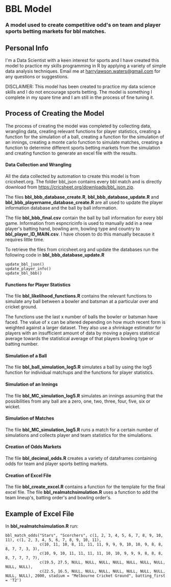 # BBL Model 
### A model used to create competitive odd's on team and player sports betting markets for bbl matches.

## Personal Info
I'm a Data Scientist with a keen interest for sports and I have created this model to practice my skills programming in R by applying a variety of simple data analysis techniques. Email me at harrylawson.waters@gmail.com for any questions or suggestions.

DISCLAIMER: This model has been created to practice my data science skills and I do not encourage sports betting. The model is something I complete in my spare time and I am still in the process of fine tuning it.

## Process of Creating the Model
The process of creating the model was completed by collecting data, wrangling data, creating relevant functions for player statistics, creating a function for the simulation of a ball, creating a function for the simulation of an innings, creating a monte carlo function to simulate matches, creating a function to determine different sports betting markets from the simulation and creating function to generate an excel file with the results.

#### Data Collection and Wrangling
All the data collected by automation to create this model is from cricsheet.org. The folder bbl_json contains every bbl match and is directly download from https://cricsheet.org/downloads/bbl_json.zip.

The files **bbl_bbb_database_create.R**, **bbl_bbb_database_update.R** and **bbl_bbb_playername_database_create.R** are all used to update the player information database and the ball by ball information. 

The file **bbl_bbb_final.csv** contain the ball by ball information for every bbl game.
Information from espncricinfo is used to manually add in a new player's batting hand, bowling arm, bowling type and country to **bbl_player_ID_MAIN.csv**. I have chosen to do this manually because it requires little time.

To retrieve the files from cricsheet.org and update the databases run the following code in **bbl_bbb_database_update.R**
```
update_bbl_json()
update_player_info()
update_bbl_bbb()
```

#### Functions for Player Statistics
The file **bbl_likelihood_functions.R** contains the relevant functions to simulate any ball between a bowler and batsman at a particular over and cricket ground.

The functions use the last x number of balls the bowler or batsman have faced. The value of x can be altered depending on how much recent form is weighted against a larger dataset. They also use a shrinkage estimator for players with an insufficient amount of data by moving a players statistical average towards the statistical average of that players bowling type or batting number. 

#### Simulation of a Ball
The file **bbl_ball_simulation_log5.R** simulates a ball by using the log5 function for individual matchups and the functions for player statistics.

#### Simulation of an Innings
The file **bbl_MC_simulation_log5.R** simulates an innings assuming that the possibilities from any ball are a zero, one, two, three, four, five, six or wicket.

#### Simulation of Matches
The file **bbl_MC_simulation_log5.R** runs a match for a certain number of simulations and collects player and team statistics for the simulations.

#### Creation of Odds Markets
The file **bbl_decimal_odds.R** creates a variety of dataframes containing odds for team and player sports betting markets.

#### Creation of Excel File
The file **bbl_create_excel.R** contains a function for the template for the final excel file. The file **bbl_realmatchsimulation.R** uses a function to add the team lineup's, batting order's and bowling order's.

## Example of Excel File
In **bbl_realmatchsimulation.R** run:
```
bbl_match_odds("Stars", "Scorchers", c(1, 2, 3, 4, 5, 6, 7, 8, 9, 10, 11), c(1, 2, 3, 4, 5, 6, 7, 8, 9, 10, 11), 
               c(10, 11, 10, 8, 11, 11, 11, 9, 9, 9, 10, 10, 9, 8, 8, 8, 7, 7, 3, 3), 
               c(10, 9, 10, 11, 11, 11, 11, 10, 10, 9, 9, 9, 8, 8, 8, 8, 7, 7, 7, 7),
               c(19.5, 27.5, NULL, NULL, NULL, NULL, NULL, NULL, NULL, NULL, NULL), 
               c(22.5, 16.5, NULL, NULL, NULL, NULL, NULL, NULL, NULL, NULL, NULL), 2000, stadium = "Melbourne Cricket Ground", batting_first = 'T2')
```


